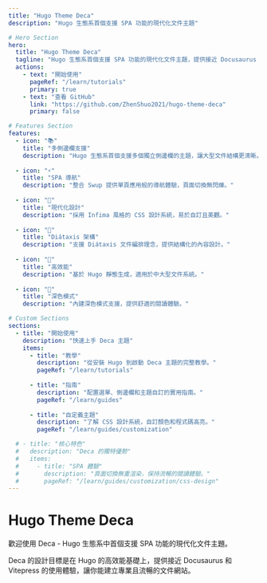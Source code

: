 ```yaml
---
title: "Hugo Theme Deca"
description: "Hugo 生態系首個支援 SPA 功能的現代化文件主題"

# Hero Section
hero:
  title: "Hugo Theme Deca"
  tagline: "Hugo 生態系首個支援 SPA 功能的現代化文件主題，提供接近 Docusaurus 的閱讀體驗。"
  actions:
    - text: "開始使用"
      pageRef: "/learn/tutorials"
      primary: true
    - text: "查看 GitHub"
      link: "https://github.com/ZhenShuo2021/hugo-theme-deca"
      primary: false

# Features Section
features:
  - icon: "📚"
    title: "多側邊欄支援"
    description: "Hugo 生態系首個支援多個獨立側邊欄的主題，讓大型文件結構更清晰。"
  
  - icon: "⚡"
    title: "SPA 導航"
    description: "整合 Swup 提供單頁應用般的導航體驗，頁面切換無閃爍。"
  
  - icon: "🎨"
    title: "現代化設計"
    description: "採用 Infima 風格的 CSS 設計系統，易於自訂且美觀。"
  
  - icon: "📖"
    title: "Diátaxis 架構"
    description: "支援 Diátaxis 文件編排理念，提供結構化的內容設計。"
  
  - icon: "🚀"
    title: "高效能"
    description: "基於 Hugo 靜態生成，適用於中大型文件系統。"
  
  - icon: "🌙"
    title: "深色模式"
    description: "內建深色模式支援，提供舒適的閱讀體驗。"

# Custom Sections
sections:
  - title: "開始使用"
    description: "快速上手 Deca 主題"
    items:
      - title: "教學"
        description: "從安裝 Hugo 到啟動 Deca 主題的完整教學。"
        pageRef: "/learn/tutorials"
      
      - title: "指南"
        description: "配置選單、側邊欄和主題自訂的實用指南。"
        pageRef: "/learn/guides"
      
      - title: "自定義主題"
        description: "了解 CSS 設計系統，自訂顏色和程式碼高亮。"
        pageRef: "/learn/guides/customization"

  # - title: "核心特色"
  #   description: "Deca 的獨特優勢"
  #   items:      
  #     - title: "SPA 體驗"
  #       description: "頁面切換無重渲染，保持流暢的閱讀體驗。"
  #       pageRef: "/learn/guides/customization/css-design"
---
```


# Hugo Theme Deca

歡迎使用 Deca - Hugo 生態系中首個支援 SPA 功能的現代化文件主題。

Deca 的設計目標是在 Hugo 的高效能基礎上，提供接近 Docusaurus 和 Vitepress 的使用體驗，讓你能建立專業且流暢的文件網站。

